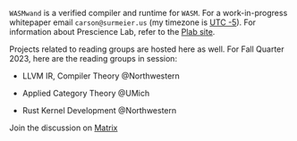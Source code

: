 `WASMwand` is a verified compiler and runtime for `WASM`. For a work-in-progress
whitepaper email `carson@surmeier.us` (my timezone is [UTC -5](https://time.is/CT)). 
For information about Prescience Lab, refer to the [Plab site](http://presciencelab.org/).

Projects related to reading groups are hosted here as well. For Fall Quarter 
2023, here are the reading groups in session:

- LLVM IR, Compiler Theory @Northwestern

- Applied Category Theory @UMich

- Rust Kernel Development @Northwestern

Join the discussion on [Matrix](https://matrix.wasmwand.com)

